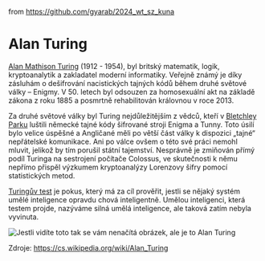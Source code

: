 from <https://github.com/gyarab/2024_wt_sz_kuna>

# Alan Turing
[Alan Mathison Turing](https://en.wikipedia.org/wiki/Alan_Turing) (1912 - 1954), byl britský matematik, logik, kryptoanalytik a zakladatel moderní informatiky. Veřejně známý je díky zásluhám o dešifrování nacistických tajných kódů během druhé světové války – Enigmy. V 50. letech byl odsouzen za homosexuální akt na základě zákona z roku 1885 a posmrtně rehabilitován královnou v roce 2013.
>
Za druhé světové války byl Turing nejdůležitějším z vědců, kteří v [Bletchley Parku](https://en.wikipedia.org/wiki/Bletchley_Park) luštili německé tajné kódy šifrované stroji Enigma a Tunny. Toto úsilí bylo velice úspěšné a Angličané měli po větší část války k dispozici „tajné“ nepřátelské komunikace. Ani po válce ovšem o této své práci nemohl mluvit, jelikož by tím porušil státní tajemství. Nesprávně je zmiňován přímý podíl Turinga na sestrojení počítače Colossus, ve skutečnosti k němu nepřímo přispěl výzkumem kryptoanalýzy Lorenzovy šifry pomocí statistických metod.
>
[Turingův test](https://en.wikipedia.org/wiki/Turing_test) je pokus, který má za cíl prověřit, jestli se nějaký systém umělé inteligence opravdu chová inteligentně. Umělou inteligenci, která testem projde, nazýváme silná umělá inteligence, ale taková zatím nebyla vyvinuta.
>
![Jestli vidíte toto tak se vám nenačítá obrázek, ale je to Alan Turing](https://github.com/user-attachments/assets/2a156684-3467-4338-944e-d885a6626935)
>
Zdroje: https://cs.wikipedia.org/wiki/Alan_Turing
